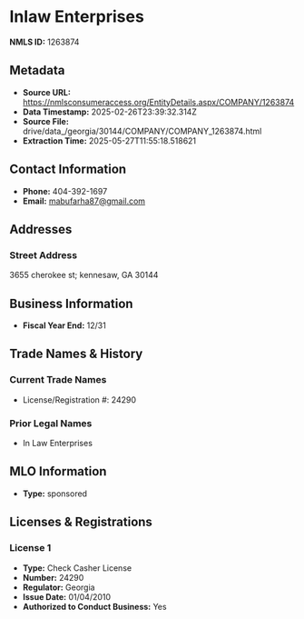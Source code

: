 # Inlaw Enterprises

**NMLS ID:** 1263874

## Metadata
- **Source URL:** https://nmlsconsumeraccess.org/EntityDetails.aspx/COMPANY/1263874
- **Data Timestamp:** 2025-02-26T23:39:32.314Z
- **Source File:** drive/data_/georgia/30144/COMPANY/COMPANY_1263874.html
- **Extraction Time:** 2025-05-27T11:55:18.518621

## Contact Information
- **Phone:** 404-392-1697
- **Email:** mabufarha87@gmail.com

## Addresses
### Street Address
3655 cherokee st; kennesaw, GA 30144

## Business Information
- **Fiscal Year End:** 12/31

## Trade Names & History
### Current Trade Names
- License/Registration #: 24290

### Prior Legal Names
- In Law Enterprises

## MLO Information
- **Type:** sponsored

## Licenses & Registrations

### License 1
- **Type:** Check Casher License
- **Number:** 24290
- **Regulator:** Georgia
- **Issue Date:** 01/04/2010
- **Authorized to Conduct Business:** Yes
